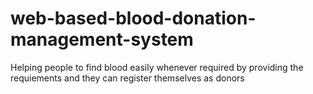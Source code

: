 # web-based-blood-donation-management-system
Helping people to find blood easily whenever required by providing the requiements and they can register themselves as donors
